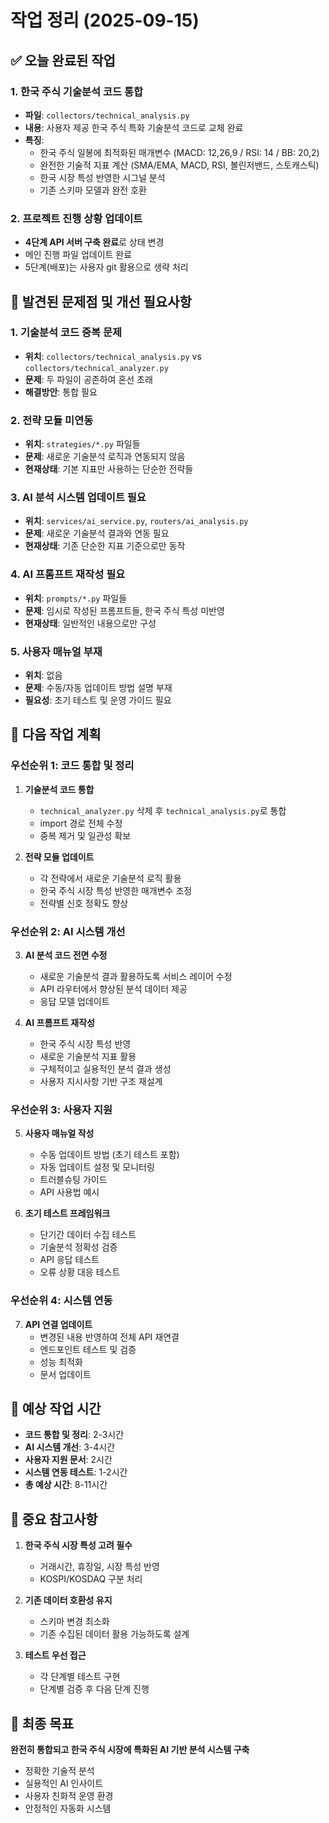 # 작업 정리 (2025-09-15)

## ✅ 오늘 완료된 작업

### 1. 한국 주식 기술분석 코드 통합
- **파일**: `collectors/technical_analysis.py`
- **내용**: 사용자 제공 한국 주식 특화 기술분석 코드로 교체 완료
- **특징**:
  - 한국 주식 일봉에 최적화된 매개변수 (MACD: 12,26,9 / RSI: 14 / BB: 20,2)
  - 완전한 기술적 지표 계산 (SMA/EMA, MACD, RSI, 볼린저밴드, 스토캐스틱)
  - 한국 시장 특성 반영한 시그널 분석
  - 기존 스키마 모델과 완전 호환

### 2. 프로젝트 진행 상황 업데이트
- **4단계 API 서버 구축 완료**로 상태 변경
- 메인 진행 파일 업데이트 완료
- 5단계(배포)는 사용자 git 활용으로 생략 처리

## 🚨 발견된 문제점 및 개선 필요사항

### 1. 기술분석 코드 중복 문제
- **위치**: `collectors/technical_analysis.py` vs `collectors/technical_analyzer.py`
- **문제**: 두 파일이 공존하여 혼선 초래
- **해결방안**: 통합 필요

### 2. 전략 모듈 미연동
- **위치**: `strategies/*.py` 파일들
- **문제**: 새로운 기술분석 로직과 연동되지 않음
- **현재상태**: 기본 지표만 사용하는 단순한 전략들

### 3. AI 분석 시스템 업데이트 필요
- **위치**: `services/ai_service.py`, `routers/ai_analysis.py`
- **문제**: 새로운 기술분석 결과와 연동 필요
- **현재상태**: 기존 단순한 지표 기준으로만 동작

### 4. AI 프롬프트 재작성 필요
- **위치**: `prompts/*.py` 파일들
- **문제**: 임시로 작성된 프롬프트들, 한국 주식 특성 미반영
- **현재상태**: 일반적인 내용으로만 구성

### 5. 사용자 매뉴얼 부재
- **위치**: 없음
- **문제**: 수동/자동 업데이트 방법 설명 부재
- **필요성**: 초기 테스트 및 운영 가이드 필요

## 📝 다음 작업 계획

### 우선순위 1: 코드 통합 및 정리
1. **기술분석 코드 통합**
   - `technical_analyzer.py` 삭제 후 `technical_analysis.py`로 통합
   - import 경로 전체 수정
   - 중복 제거 및 일관성 확보

2. **전략 모듈 업데이트**
   - 각 전략에서 새로운 기술분석 로직 활용
   - 한국 주식 시장 특성 반영한 매개변수 조정
   - 전략별 신호 정확도 향상

### 우선순위 2: AI 시스템 개선
3. **AI 분석 코드 전면 수정**
   - 새로운 기술분석 결과 활용하도록 서비스 레이어 수정
   - API 라우터에서 향상된 분석 데이터 제공
   - 응답 모델 업데이트

4. **AI 프롬프트 재작성**
   - 한국 주식 시장 특성 반영
   - 새로운 기술분석 지표 활용
   - 구체적이고 실용적인 분석 결과 생성
   - 사용자 지시사항 기반 구조 재설계

### 우선순위 3: 사용자 지원
5. **사용자 매뉴얼 작성**
   - 수동 업데이트 방법 (초기 테스트 포함)
   - 자동 업데이트 설정 및 모니터링
   - 트러블슈팅 가이드
   - API 사용법 예시

6. **초기 테스트 프레임워크**
   - 단기간 데이터 수집 테스트
   - 기술분석 정확성 검증
   - API 응답 테스트
   - 오류 상황 대응 테스트

### 우선순위 4: 시스템 연동
7. **API 연결 업데이트**
   - 변경된 내용 반영하여 전체 API 재연결
   - 엔드포인트 테스트 및 검증
   - 성능 최적화
   - 문서 업데이트

## 🔧 예상 작업 시간
- **코드 통합 및 정리**: 2-3시간
- **AI 시스템 개선**: 3-4시간  
- **사용자 지원 문서**: 2시간
- **시스템 연동 테스트**: 1-2시간
- **총 예상 시간**: 8-11시간

## 📌 중요 참고사항
1. **한국 주식 시장 특성 고려 필수**
   - 거래시간, 휴장일, 시장 특성 반영
   - KOSPI/KOSDAQ 구분 처리
   
2. **기존 데이터 호환성 유지**
   - 스키마 변경 최소화
   - 기존 수집된 데이터 활용 가능하도록 설계

3. **테스트 우선 접근**
   - 각 단계별 테스트 구현
   - 단계별 검증 후 다음 단계 진행

## 🎯 최종 목표
**완전히 통합되고 한국 주식 시장에 특화된 AI 기반 분석 시스템 구축**
- 정확한 기술적 분석
- 실용적인 AI 인사이트  
- 사용자 친화적 운영 환경
- 안정적인 자동화 시스템